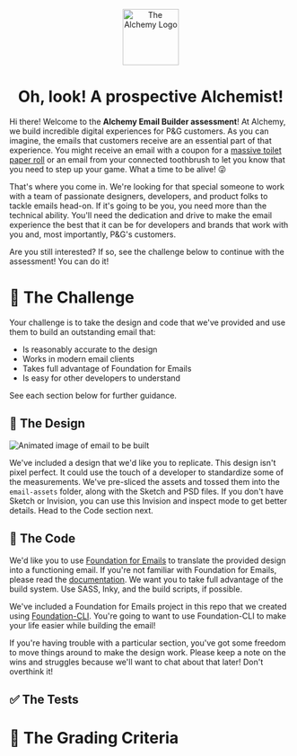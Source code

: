 <p align="center">
  <img alt="The Alchemy Logo" src="https://res.cloudinary.com/alcmy/image/upload/v1590027295/alchemy/alchemy-icon.png" width="100" />
</p>
<h1 align="center">
  Oh, look! A prospective Alchemist!
</h1>

Hi there! Welcome to the **Alchemy Email Builder assessment**! At Alchemy, we build incredible digital experiences for P&G customers. As you can imagine, the emails that customers receive are an essential part of that experience. You might receive an email with a coupon for a [massive toilet paper roll](https://shop.charmin.com/forever-roll-ultra-soft/) or an email from your connected toothbrush to let you know that you need to step up your game. What a time to be alive! :stuck_out_tongue_winking_eye:

That's where you come in. We're looking for that special someone to work with a team of passionate designers, developers, and product folks to tackle emails head-on. If it's going to be you, you need more than the technical ability. You'll need the dedication and drive to make the email experience the best that it can be for developers and brands that work with you and, most importantly, P&G's customers.

Are you still interested? If so, see the challenge below to continue with the assessment! You can do it!

# :muscle: The Challenge

Your challenge is to take the design and code that we've provided and use them to build an outstanding email that:

- Is reasonably accurate to the design
- Works in modern email clients
- Takes full advantage of Foundation for Emails
- Is easy for other developers to understand

See each section below for further guidance.

## :art: The Design

![Animated image of email to be built](https://res.cloudinary.com/alcmy/image/upload/v1590389154/alchemy/email.gif)

We've included a design that we'd like you to replicate. This design isn't pixel perfect. It could use the touch of a developer to standardize some of the measurements. We've pre-sliced the assets and tossed them into the `email-assets` folder, along with the Sketch and PSD files. If you don't have Sketch or Invision, you can use this Invision and inspect mode to get better details. Head to the Code section next.

## :e-mail: The Code

We'd like you to use [Foundation for Emails](https://get.foundation/emails.html) to translate the provided design into a functioning email.  If you're not familiar with Foundation for Emails, please read the [documentation](https://get.foundation/emails/docs/). We want you to take full advantage of the build system. Use SASS, Inky, and the build scripts, if possible.

We've included a Foundation for Emails project in this repo that we created using [Foundation-CLI](https://github.com/foundation/foundation-cli). You're going to want to use Foundation-CLI to make your life easier while building the email!

If you're having trouble with a particular section, you've got some freedom to move things around to make the design work. Please keep a note on the wins and struggles because we'll want to chat about that later! Don't overthink it!

## :white_check_mark: The Tests

# :pencil: The Grading Criteria
